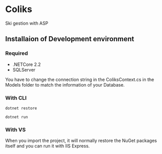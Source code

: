 # Coliks

Ski gestion with ASP

## Installaion of Development environment

### Required

* .NETCore 2.2
* SQLServer

You have to change the connection string in the ColiksContext.cs in the Models folder to match the information of your Database.

### With CLI

``` dotnet restore ```

``` dotnet run ```

### With VS

When you import the project, it will normally restore the NuGet packages itself and you can run it with IIS Express.
